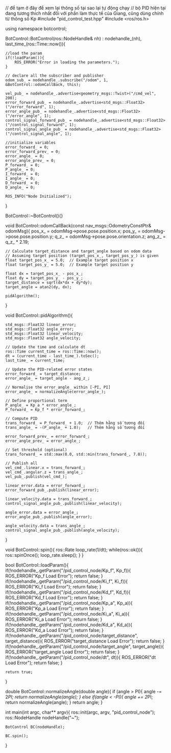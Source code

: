 // để tạm ở đây để xem lại thông số tại sao lại tự động chạy 
// bộ PID hiện tại đang tương thích nhất đối với phần làm thực tế của Giang, cũng dùng chính từ thông số Kp
#include "pid_control_test.hpp"
#include <ros/ros.h>


using namespace botcontrol;

BotControl::BotControl(ros::NodeHandle& nh) : nodehandle_(nh), last_time_(ros::Time::now()){

    //load the param
    if(!loadParam()){
        ROS_ERROR("Error in loading the parameters.");
    }

    // declare all the subscriber and publisher
    odom_sub_ = nodehandle_.subscribe("/odom", 1, &BotControl::odomCallBack, this);

    vel_pub_ = nodehandle_.advertise<geometry_msgs::Twist>("/cmd_vel", 200);
    error_forward_pub_ = nodehandle_.advertise<std_msgs::Float32>("/error_forward", 1); 
    error_angle_pub_ = nodehandle_.advertise<std_msgs::Float32>("/error_angle", 1);
    control_signal_forward_pub_ = nodehandle_.advertise<std_msgs::Float32>("/control_signal_forward", 1);
    control_signal_angle_pub_ = nodehandle_.advertise<std_msgs::Float32>("/control_signal_angle", 1);

    //initialize variables
    error_forward_ = 0;
    error_forward_prev_ = 0;
    error_angle_ = 0;
    error_angle_prev_ = 0;
    P_forward_ = 0;
    P_angle_ = 0;
    I_forward_ = 0;
    I_angle_ = 0;
    D_forward_ = 0;
    D_angle_ = 0;

    ROS_INFO("Node Initialized");
}

BotControl::~BotControl(){}

void BotControl::odomCallBack(const nav_msgs::OdometryConstPtr& odomMsg){
    pos_x_ = odomMsg->pose.pose.position.x;
    pos_y_ = odomMsg->pose.pose.position.y;
    q_z_ = odomMsg->pose.pose.orientation.z;
    ang_z_ = q_z_ * 2.19;

    // Calculate target_distance and target_angle based on odom data
    // Assuming target position (target_pos_x_, target_pos_y_) is given
    float target_pos_x_ = 5.0;  // Example target position x
    float target_pos_y_ = 5.0;  // Example target position y

    float dx = target_pos_x_ - pos_x_;
    float dy = target_pos_y_ - pos_y_;
    target_distance = sqrt(dx*dx + dy*dy);
    target_angle = atan2(dy, dx);

    pidAlgorithm();
}

void BotControl::pidAlgorithm(){

    std_msgs::Float32 linear_error;
    std_msgs::Float32 angle_error;
    std_msgs::Float32 linear_velocity;
    std_msgs::Float32 angle_velocity;

    // Update the time and calculate dt
    ros::Time current_time = ros::Time::now();
    dt = (current_time - last_time_).toSec();
    last_time_ = current_time;

    // Update the PID-related error states
    error_forward_ = target_distance;
    error_angle_ = target_angle - ang_z_;

    // Normalise the error_angle_ within [-PI, PI]
    error_angle_ = normalizeAngle(error_angle_);

    // Define proportional term
    P_angle_ = Kp_a * error_angle_;
    P_forward_ = Kp_f * error_forward_;

    // Compute PID
    trans_forward_ = P_forward_ + 1.0;  // Thêm hằng số tương đối
    trans_angle_ = -(P_angle_ + 1.0);   // Thêm hằng số tương đối

    error_forward_prev_ = error_forward_;
    error_angle_prev_ = error_angle_;

    // Set threshold (optional)
    trans_forward_ = std::max(0.0, std::min(trans_forward_, 7.0));

    // Publish all
    vel_cmd_.linear.x = trans_forward_;
    vel_cmd_.angular.z = trans_angle_; 
    vel_pub_.publish(vel_cmd_);

    linear_error.data = error_forward_;
    error_forward_pub_.publish(linear_error);

    linear_velocity.data = trans_forward_;
    control_signal_angle_pub_.publish(linear_velocity);

    angle_error.data = error_angle_;
    error_angle_pub_.publish(angle_error);

    angle_velocity.data = trans_angle_;
    control_signal_angle_pub_.publish(angle_velocity);
}

void BotControl::spin(){
    ros::Rate loop_rate(1/dt);
    while(ros::ok()){
        ros::spinOnce();
        loop_rate.sleep();
    }
}

bool BotControl::loadParam(){
    if(!nodehandle_.getParam("/pid_control_node/Kp_f", Kp_f)){
        ROS_ERROR("Kp_f Load Error");
        return false;
    }
    if(!nodehandle_.getParam("/pid_control_node/Ki_f", Ki_f)){
        ROS_ERROR("Ki_f Load Error");
        return false;
    }
    if(!nodehandle_.getParam("/pid_control_node/Kd_f", Kd_f)){
        ROS_ERROR("Kd_f Load Error");
        return false;
    }
    if(!nodehandle_.getParam("/pid_control_node/Kp_a", Kp_a)){
        ROS_ERROR("Kp_a Load Error");
        return false;
    }
    if(!nodehandle_.getParam("/pid_control_node/Ki_a", Ki_a)){
        ROS_ERROR("Ki_a Load Error");
        return false;
    }
    if(!nodehandle_.getParam("/pid_control_node/Kd_a", Kd_a)){
        ROS_ERROR("Kd_a Load Error");
        return false;
    }
    if(!nodehandle_.getParam("/pid_control_node/target_distance", target_distance)){
        ROS_ERROR("target_distance Load Error");
        return false;
    }
    if(!nodehandle_.getParam("/pid_control_node/target_angle", target_angle)){
        ROS_ERROR("target_angle Load Error");
        return false;
    }
    if(!nodehandle_.getParam("/pid_control_node/dt", dt)){
        ROS_ERROR("dt Load Error");
        return false;
    }

    return true;
}

double BotControl::normalizeAngle(double angle){
    if (angle > PI){
        angle -= 2*PI;
        return normalizeAngle(angle);
    }
    else if(angle < -PI){
        angle += 2*PI;
        return normalizeAngle(angle);
    }
    return angle;
}

int main(int argc, char** argv){
    ros::init(argc, argv, "pid_control_node");
    ros::NodeHandle nodeHandle("~");

    BotControl BC(nodeHandle);

    BC.spin();
}
